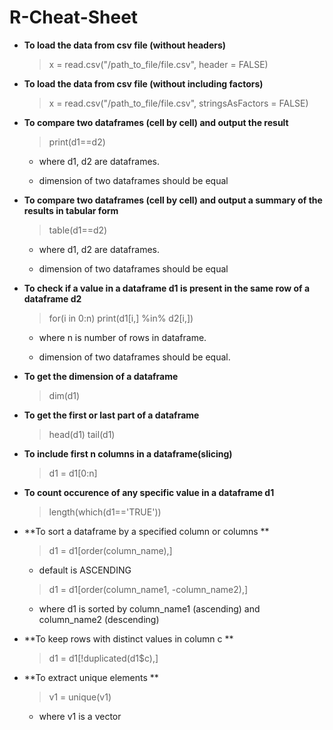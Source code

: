 # R-Cheat-Sheet
- **To load the data from csv file (without headers)**

  >x = read.csv("/path_to_file/file.csv", header = FALSE)

- **To load the data from csv file (without including factors)**

  >x = read.csv("/path_to_file/file.csv", stringsAsFactors = FALSE)

- **To compare two dataframes (cell by cell) and output the result**

  >print(d1==d2)

  * where d1, d2 are dataframes.

  * dimension of two dataframes should be equal

- **To compare two dataframes (cell by cell) and output a summary of the results in tabular form**

  >table(d1==d2)

  * where d1, d2 are dataframes.

  * dimension of two dataframes should be equal

- **To check if a value in a dataframe d1 is present in the same row of a dataframe d2**

  > for(i in 0:n)
  > print(d1[i,] %in% d2[i,])

    * where n is number of rows in dataframe.

    * dimension of two dataframes should be equal.

- **To get the dimension of a dataframe**

  >dim(d1)

- **To get the first or last part of a dataframe**

  >head(d1)
  >tail(d1)

- **To include first n columns in a dataframe(slicing)**

  >d1 = d1[0:n]

- **To count occurence of any specific value in a dataframe d1**

  >length(which(d1=='TRUE'))

- **To sort a dataframe by a specified column or columns **

  >d1 = d1[order(column_name),]

  * default is ASCENDING

  >d1 = d1[order(column_name1, -column_name2),]

  * where d1 is sorted by column_name1 (ascending) and column_name2 (descending)

- **To keep rows with distinct values in column c **

  >d1 = d1[!duplicated(d1$c),]

- **To extract unique elements **

  >v1 = unique(v1)

  * where v1 is a vector

